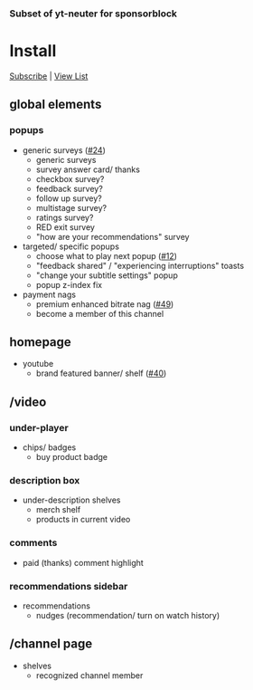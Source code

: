 ### Subset of yt-neuter for sponsorblock
# Install

[Subscribe](https://subscribe.adblockplus.org/?location=https%3A%2F%2Fraw.githubusercontent.com%2Fmchangrh%2Fyt-neuter%2Fmaster%2Ffilters%2Fsponsorblock.txt&title=yt-neuter%20sponsorblock) | [View List](https://raw.githubusercontent.com/mchangrh/yt-neuter/master/filters/sponsorblock.txt)

## global elements
### popups
* generic surveys ([#24](https://github.com/mchangrh/yt-neuter/issues/24))
  * generic surveys
  * survey answer card/ thanks
  * checkbox survey?
  * feedback survey?
  * follow up survey?
  * multistage survey?
  * ratings survey? 
  * RED exit survey
  * "how are your recommendations" survey
* targeted/ specific popups
  * choose what to play next popup ([#12](https://github.com/mchangrh/yt-neuter/issues/12))
  * "feedback shared" / "experiencing interruptions" toasts
  * "change your subtitle settings" popup
  * popup z-index fix
* payment nags
  * premium enhanced bitrate nag ([#49](https://github.com/mchangrh/yt-neuter/issues/49))
  * become a member of this channel
## homepage
* youtube
  * brand featured banner/ shelf ([#40](https://github.com/mchangrh/yt-neuter/issues/40))
## /video
### under-player
* chips/ badges
  * buy product badge
### description box
* under-description shelves
  * merch shelf
  * products in current video
### comments
  * paid (thanks) comment highlight
### recommendations sidebar
* recommendations
  * nudges (recommendation/ turn on watch history)
## /channel page
* shelves
  * recognized channel member